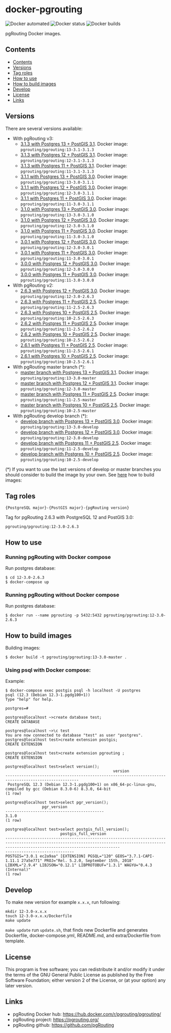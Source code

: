 # docker-pgrouting

![Docker automated](https://img.shields.io/docker/cloud/automated/pgrouting/pgrouting)
![Docker status](https://img.shields.io/docker/cloud/build/pgrouting/pgrouting)
![Docker builds](https://img.shields.io/docker/pulls/pgrouting/pgrouting)


pgRouting Docker images.

## Contents
- [Contents](#contents)
- [Versions](#versions)
- [Tag roles](#tag-roles)
- [How to use](#how-to-use)
- [How to build images](#how-to-build-images)
- [Develop](#develop)
- [License](#license)
- [Links](#links)

## Versions

There are several versions available:

- With pgRouting v3:
  - [3.1.3 with Postgres 13 + PostGIS 3.1](13-3.1-3.1.3/). Docker image: `pgrouting/pgrouting:13-3.1-3.1.3`
  - [3.1.3 with Postgres 12 + PostGIS 3.1](12-3.1-3.1.3/). Docker image: `pgrouting/pgrouting:12-3.1-3.1.3`
  - [3.1.3 with Postgres 11 + PostGIS 3.1](11-3.1-3.1.3/). Docker image: `pgrouting/pgrouting:11-3.1-3.1.3`
  - [3.1.1 with Postgres 13 + PostGIS 3.0](13-3.0-3.1.1/). Docker image: `pgrouting/pgrouting:13-3.0-3.1.1`
  - [3.1.1 with Postgres 12 + PostGIS 3.0](12-3.0-3.1.1/). Docker image: `pgrouting/pgrouting:12-3.0-3.1.1`
  - [3.1.1 with Postgres 11 + PostGIS 3.0](11-3.0-3.1.1/). Docker image: `pgrouting/pgrouting:11-3.0-3.1.1`
  - [3.1.0 with Postgres 13 + PostGIS 3.0](13-3.0-3.1.0/). Docker image: `pgrouting/pgrouting:13-3.0-3.1.0`
  - [3.1.0 with Postgres 12 + PostGIS 3.0](12-3.0-3.1.0/). Docker image: `pgrouting/pgrouting:12-3.0-3.1.0`
  - [3.1.0 with Postgres 11 + PostGIS 3.0](11-3.0-3.1.0/). Docker image: `pgrouting/pgrouting:11-3.0-3.1.0`
  - [3.0.1 with Postgres 12 + PostGIS 3.0](12-3.0-3.0.1/). Docker image: `pgrouting/pgrouting:12-3.0-3.0.1`
  - [3.0.1 with Postgres 11 + PostGIS 3.0](11-3.0-3.0.1/). Docker image: `pgrouting/pgrouting:11-3.0-3.0.1`
  - [3.0.0 with Postgres 12 + PostGIS 3.0](12-3.0-3.0.0/). Docker image: `pgrouting/pgrouting:12-3.0-3.0.0`
  - [3.0.0 with Postgres 11 + PostGIS 3.0](11-3.0-3.0.0/). Docker image: `pgrouting/pgrouting:11-3.0-3.0.0`
- With pgRouting v2:
  - [2.6.3 with Postgres 12 + PostGIS 3.0](12-3.0-2.6.3/). Docker image: `pgrouting/pgrouting:12-3.0-2.6.3`
  - [2.6.3 with Postgres 11 + PostGIS 2.5](11-2.5-2.6.3/). Docker image: `pgrouting/pgrouting:11-2.5-2.6.3`
  - [2.6.3 with Postgres 10 + PostGIS 2.5](10-2.5-2.6.3/). Docker image: `pgrouting/pgrouting:10-2.5-2.6.3`
  - [2.6.2 with Postgres 11 + PostGIS 2.5](11-2.5-2.6.2/). Docker image: `pgrouting/pgrouting:11-2.5-2.6.2`
  - [2.6.2 with Postgres 10 + PostGIS 2.5](10-2.5-2.6.2/). Docker image: `pgrouting/pgrouting:10-2.5-2.6.2`
  - [2.6.1 with Postgres 11 + PostGIS 2.5](11-2.5-2.6.1/). Docker image: `pgrouting/pgrouting:11-2.5-2.6.1`
  - [2.6.1 with Postgres 10 + PostGIS 2.5](10-2.5-2.6.1/). Docker image: `pgrouting/pgrouting:10-2.5-2.6.1`
- With pgRouting master branch (*):
  - [master branch with Postgres 13 + PostGIS 3.1](13-3.0-develop/). Docker image: `pgrouting/pgrouting:13-3.0-master`
  - [master branch with Postgres 12 + PostGIS 3.1](12-3.0-develop/). Docker image: `pgrouting/pgrouting:12-3.0-master`
  - [master branch with Postgres 11 + PostGIS 2.5](11-2.5-develop/). Docker image: `pgrouting/pgrouting:11-2.5-master`
  - [master branch with Postgres 10 + PostGIS 2.5](10-2.5-develop/). Docker image: `pgrouting/pgrouting:10-2.5-master`
- With pgRouting develop branch (*):
  - [develop branch with Postgres 13 + PostGIS 3.0](13-3.0-develop/). Docker image: `pgrouting/pgrouting:13-3.0-develop`
  - [develop branch with Postgres 12 + PostGIS 3.0](12-3.0-develop/). Docker image: `pgrouting/pgrouting:12-3.0-develop`
  - [develop branch with Postgres 11 + PostGIS 2.5](11-2.5-develop/). Docker image: `pgrouting/pgrouting:11-2.5-develop`
  - [develop branch with Postgres 10 + PostGIS 2.5](10-2.5-develop/). Docker image: `pgrouting/pgrouting:10-2.5-develop`

(*) If you want to use the last versions of develop or master branches you should consider to build the image by your own. See [here](#how-to-build-images) how to build images:

## Tag roles

`{PostgreSQL major}-{PostGIS major}-{pgRouting version}`

Tag for pgRouting 2.6.3 with PostgreSQL 12 and PostGIS 3.0:

`pgrouting/pgrouting:12-3.0-2.6.3`

## How to use

### Running pgRouting with Docker compose

Run postgres database:
```
$ cd 12-3.0-2.6.3
$ docker-compose up
```

### Running pgRouting without Docker compose

Run postgres database:
```
$ docker run --name pgrouting -p 5432:5432 pgrouting/pgrouting:12-3.0-2.6.3
```

## How to build images

Building images:
```
$ docker build -t pgrouting/pgrouting:13-3.0-master .
```


### Using psql with Docker compose:

Example:

```
$ docker-compose exec postgis psql -h localhost -U postgres
psql (12.3 (Debian 12.3-1.pgdg100+1))
Type "help" for help.

postgres=#

postgres@localhost ~>create database test;
CREATE DATABASE

postgres@localhost ~>\c test
You are now connected to database "test" as user "postgres".
postgres@localhost test>create extension postgis;                                          
CREATE EXTENSION

postgres@localhost test>create extension pgrouting ;
CREATE EXTENSION

postgres@localhost test>select version();
                                               version                                                
------------------------------------------------------------------------------------------------------
 PostgreSQL 12.3 (Debian 12.3-1.pgdg100+1) on x86_64-pc-linux-gnu, compiled by gcc (Debian 8.3.0-6) 8.3.0, 64-bit
(1 row)

postgres@localhost test>select pgr_version();
                pgr_version                
-------------------------------------------
3.1.0
(1 row)

postgres@localhost test>select postgis_full_version();
                        postgis_full_version                                                                      
----------------------------------------------------------------------------------------------------------------------------------------------------------------------------------------------
------------------------------
POSTGIS="3.0.1 ec2a9aa" [EXTENSION] PGSQL="120" GEOS="3.7.1-CAPI-1.11.1 27a5e771" PROJ="Rel. 5.2.0, September 15th, 2018" LIBXML="2.9.4" LIBJSON="0.12.1" LIBPROTOBUF="1.3.1" WAGYU="0.4.3 (Internal)"
(1 row)
```

## Develop

To make new version for example `x.x.x`, run following:

```
mkdir 12-3.0-x.x.x
touch 12-3.0-x.x.x/Dockerfile
make update
```

`make update` run `update.sh`, that finds new Dockerfile and generates Dockerfile, docker-compose.yml, README.md, and extra/Dockerfile from template.

## License

This program is free software; you can redistribute it and/or modify it under the terms of the GNU General Public License as published by the Free Software Foundation; either version 2 of the License, or (at your option) any later version.

## Links

- pgRouting Docker hub: https://hub.docker.com/r/pgrouting/pgrouting/
- pgRouting project: https://pgrouting.org/
- pgRouting github: https://github.com/pgRouting
